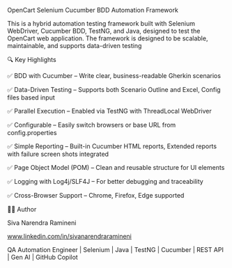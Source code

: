 OpenCart Selenium Cucumber BDD Automation Framework

This is a hybrid automation testing framework built with Selenium WebDriver, Cucumber BDD, TestNG, and Java, designed to test the OpenCart web application. The framework is designed to be scalable, maintainable, and supports data-driven testing 

🔍 Key Highlights

✅ BDD with Cucumber – Write clear, business-readable Gherkin scenarios

✅ Data-Driven Testing – Supports both Scenario Outline and Excel, Config files based input

✅ Parallel Execution – Enabled via TestNG with ThreadLocal WebDriver

✅ Configurable – Easily switch browsers or base URL from config.properties

✅ Simple Reporting – Built-in Cucumber HTML reports, Extended reports with failure screen shots integrated

✅ Page Object Model (POM) – Clean and reusable structure for UI elements

✅ Logging with Log4j/SLF4J – For better debugging and traceability

✅ Cross-Browser Support – Chrome, Firefox, Edge supported

👨‍💻 Author

Siva Narendra Ramineni

www.linkedin.com/in/sivanarendraramineni

QA Automation Engineer | Selenium | Java | TestNG | Cucumber | REST API | Gen AI | GitHub Copilot
